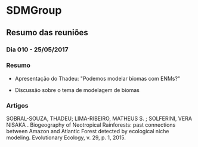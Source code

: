 # SDMGroup

## Resumo das reuniões

### Dia 010 - 25/05/2017

### Resumo
- Apresentação do Thadeu: "Podemos modelar biomas com ENMs?"

- Discussão sobre o tema de modelagem de biomas

### Artigos
SOBRAL-SOUZA, THADEU; LIMA-RIBEIRO, MATHEUS S. ; SOLFERINI, VERA NISAKA . Biogeography of Neotropical Rainforests: past connections between Amazon and Atlantic Forest detected by ecological niche modeling. Evolutionary Ecology, v. 29, p. 1, 2015.
